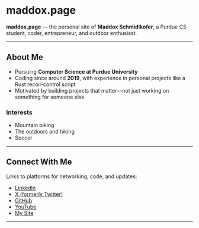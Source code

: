 # maddox.page

**maddox.page** — the personal site of **Maddox Schmidlkofer**, a Purdue CS student, coder, entrepreneur, and outdoor enthusiast.

---

##  About Me

- Pursuing **Computer Science at Purdue University**  
- Coding since around **2019**, with experience in personal projects like a Rust recoil-control script
- Motivated by building projects that matter—not just working on something for someone else

###  Interests

- Mountain biking  
- The outdoors and hiking
- Soccer  

---

##  Connect With Me

Links to platforms for networking, code, and updates:

- [LinkedIn](https://www.linkedin.com/in/maddox-schmidlkofer/)
- [X (formerly Twitter)](https://x.com/_maddox1337)
- [GitHub](https://github.com/maddox05)
- [YouTube](https://youtube.com/@magicmaddox)
- [My Site](https://maddox.page)

---
